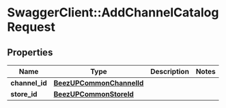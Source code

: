 # SwaggerClient::AddChannelCatalogRequest

## Properties
Name | Type | Description | Notes
------------ | ------------- | ------------- | -------------
**channel_id** | [**BeezUPCommonChannelId**](BeezUPCommonChannelId.md) |  | 
**store_id** | [**BeezUPCommonStoreId**](BeezUPCommonStoreId.md) |  | 


